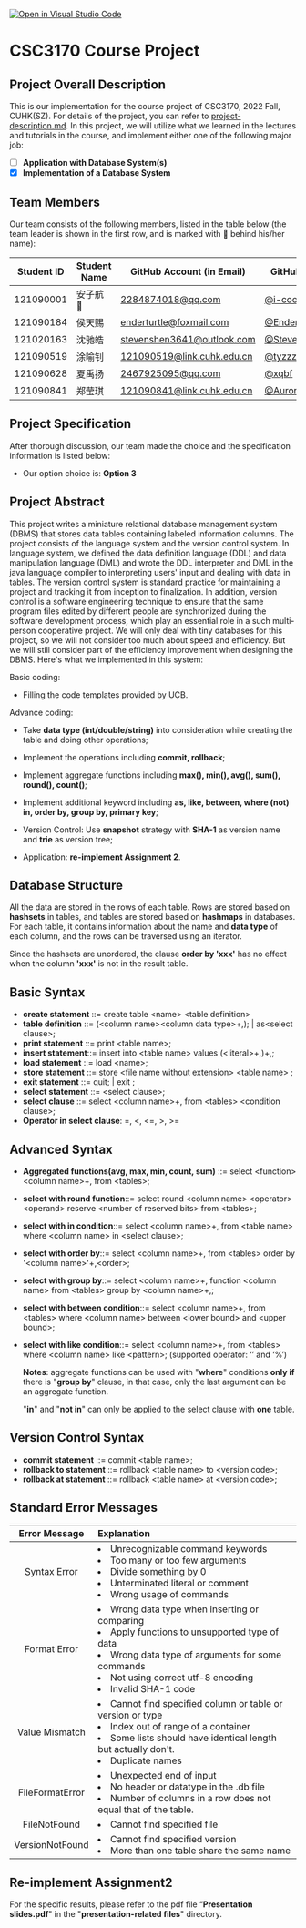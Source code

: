 [![Open in Visual Studio Code](https://classroom.github.com/assets/open-in-vscode-c66648af7eb3fe8bc4f294546bfd86ef473780cde1dea487d3c4ff354943c9ae.svg)](https://classroom.github.com/online_ide?assignment_repo_id=9422691&assignment_repo_type=AssignmentRepo)

# CSC3170 Course Project

## Project Overall Description

This is our implementation for the course project of CSC3170, 2022 Fall, CUHK(SZ). For details of the project, you can refer to [project-description.md](project-description.md). In this project, we will utilize what we learned in the lectures and tutorials in the course, and implement either one of the following major job:

- [ ] **Application with Database System(s)**
- [x] **Implementation of a Database System**

## Team Members

Our team consists of the following members, listed in the table below (the team leader is shown in the first row, and is marked with 🚩 behind his/her name):

| Student ID | Student Name | GitHub Account (in Email) | GitHub Username   |
| ---------- | ------------ | ------------------------- | ---------------- |
| 121090001  | 安子航 🚩    | 2284874018@qq.com         | [@i-cookie](https://github.com/i-cookie)         |
| 121090184  | 侯天赐       | enderturtle@foxmail.com    | [@EnderturtleOrz](https://github.com/EnderturtleOrz)   |
| 121020163  | 沈驰皓       | stevenshen3641@outlook.com | [@StevenShen3641](https://github.com/StevenShen3641)   |
| 121090519  | 涂喻钊       | 121090519@link.cuhk.edu.cn | [@tyzzzzzzzzz](https://github.com/tyzzzzzzzzz)      |
| 121090628  | 夏禹扬       | 2467925095@qq.com          | [@xqbf](https://github.com/xqbf)             |
| 121090841  | 郑莹琪       | 121090841@link.cuhk.edu.cn | [@Aurora121090841](https://github.com/Aurora121090841)  |

## Project Specification

After thorough discussion, our team made the choice and the specification information is listed below:

- Our option choice is: **Option 3**

## Project Abstract


This project writes a miniature relational database management system (DBMS) that stores data tables containing labeled information columns. The project consists of the language system and the version control system. In language system, we defined the data definition language (DDL) and data manipulation language (DML) and wrote the DDL interpreter and DML in the java language compiler to interpreting users' input and dealing with data in tables. The version control system is standard practice for maintaining a project and tracking it from inception to finalization. In addition, version control is a software engineering technique to ensure that the same program files edited by different people are synchronized during the software development process, which play an essential role in a such multi-person cooperative project. We will only deal with tiny databases for this project, so we will not  consider too much about speed and efficiency. But we will still consider part of the efficiency improvement when designing the DBMS. Here's what we implemented in this system:

Basic coding:

- Filling the code templates provided by UCB.

Advance coding:

- Take **data type (int/double/string)** into consideration while creating the table and doing other operations;

- Implement the operations including **commit, rollback**;

- Implement aggregate functions including **max(), min(), avg(), sum(), round(), count()**;

- Implement additional keyword including **as, like, between, where (not) in, order by, group by, primary key**;

- Version Control: Use **snapshot** strategy with **SHA-1** as version name and **trie** as version tree;
	
- Application: **re-implement Assignment 2**.

## Database Structure

All the data are stored in the rows of each table. Rows are stored based on **hashsets** in tables, and tables are stored based on **hashmaps** in databases. For each table, it contains information about the name and **data type** of each column, and the rows can be traversed using an iterator.

Since the hashsets are unordered, the clause **order by 'xxx'** has no effect when the column **'xxx'** is not in the result table.

## Basic Syntax
- **create statement** ::= create table \<name> \<table definition>
- **table definition** ::= (\<column name>\<column data type>+,); | as\<select clause>;
- **print statement** ::= print \<table name>;
- **insert statement**::= insert into \<table name> values (\<literal>+,)+,;
- **load statement** ::= load \<name>;
- **store statement** ::= store \<file name without extension> \<table name> ;
- **exit statement** ::= quit; | exit ;
- **select statement** ::= \<select clause>;
- **select clause** ::= select \<column name>+, from \<tables> \<condition clause>;
- **Operator in select clause**: =, \<, \<=, >, >=
## Advanced Syntax
- **Aggregated functions(avg, max, min, count, sum)** ::= select \<function> \<column name>+, from \<tables>;

- **select with round function**::= select round \<column name> \<operator> \<operand> reserve \<number of reserved bits> from \<tables>;

- **select with in condition**::= select \<column name>+, from \<table name> where \<column name> in \<select clause>;

- **select with order by**::= select \<column name>+, from \<tables> order by '\<column name>'+,\<order>;

- **select with group by**::= select \<column name>+, function \<column name> from \<tables> group by \<column name>+,;

- **select with between condition**::= select \<column name>+, from \<tables> where \<column name> between \<lower bound> and \<upper bound>;

- **select with like condition**::= select \<column name>+, from \<tables> where \<column name> like \<pattern>;
  (supported operator: ‘’ and ‘%’)
  
  
  
  **Notes**: aggregate functions can be used with "**where**" conditions **only if** there is "**group by**" clause, in that case, only the last argument can be an aggregate function.
  
  "**in**" and "**not in**" can only be applied to the select clause with **one** table.

## Version Control Syntax
- **commit statement** ::= commit \<table name>;
- **rollback to statement** ::= rollback \<table name> to \<version code>;
- **rollback at statement** ::= rollback \<table name> at \<version code>;

## Standard Error Messages

| Error Message   | Explanation                                                  |
| :-------------: | :----------------------------------------------------------- |
| Syntax Error    | <li>Unrecognizable command keywords <li>Too many or too few arguments <li>Divide something by 0 <li>Unterminated literal or comment <li>Wrong usage of commands |
| Format Error    | <li>Wrong data type when inserting or comparing <li>Apply functions to unsupported type of data <li>Wrong data type of arguments for some commands <li>Not using correct utf-8 encoding <li>Invalid SHA-1 code |
| Value Mismatch | <li>Cannot find specified column or table or version or type <li>Index out of range of a container <li>Some lists should have identical length but actually don't. <li>Duplicate names |
| FileFormatError | <li>Unexpected end of input <li>No header or datatype in the .db file <li>Number of columns in a row does not equal that of the table. |
| FileNotFound | <li>Cannot find specified file |
| VersionNotFound | <li>Cannot find specified version <li>More than one table share the same name |

## Re-implement Assignment2
For the specific results, please refer to the pdf file “**Presentation slides.pdf**" in the "**presentation-related files**" directory.
